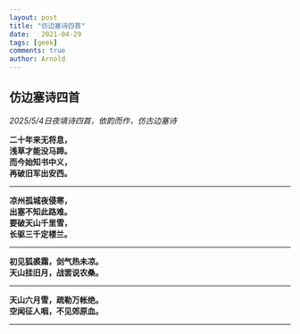 ```yaml
---
layout: post
title: "仿边塞诗四首"
date:   2021-04-29
tags: [geek]
comments: true
author: Arnold
---
```


## 仿边塞诗四首
*2025/5/4日夜填诗四首，依韵而作，仿古边塞诗*

**二十年来无将息，  
浅草才能没马蹄。  
而今始知书中义，  
再破旧军出安西。**  

------------


**凉州孤城夜侵寒，  
出塞不知此路难。  
要破天山千里雪，  
长驱三千定楼兰。**  

------------


**初见狐裘霜，剑气热未凉。  
天山挂旧月，战罢说农桑。**  


------------

**天山六月雪，疏勒万帐绝。  
空闻征人咽，不见郊原血。**  

------------
